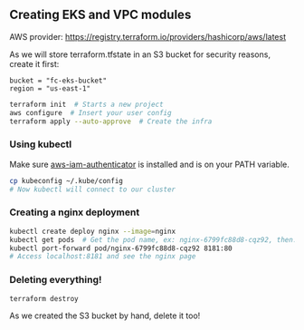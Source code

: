 ## Creating EKS and VPC modules

AWS provider: https://registry.terraform.io/providers/hashicorp/aws/latest

As we will store terraform.tfstate in an S3 bucket for security reasons, create it first:

```
bucket = "fc-eks-bucket"
region = "us-east-1"
```

```sh
terraform init  # Starts a new project
aws configure  # Insert your user config
terraform apply --auto-approve  # Create the infra
```

### Using kubectl

Make sure [aws-iam-authenticator](https://docs.aws.amazon.com/eks/latest/userguide/install-aws-iam-authenticator.html) is installed and is on your PATH variable.

```sh
cp kubeconfig ~/.kube/config
# Now kubectl will connect to our cluster
```

### Creating a nginx deployment

```sh
kubectl create deploy nginx --image=nginx
kubectl get pods  # Get the pod name, ex: nginx-6799fc88d8-cqz92, then:
kubectl port-forward pod/nginx-6799fc88d8-cqz92 8181:80
# Access localhost:8181 and see the nginx page
```

### Deleting everything!

```sh
terraform destroy
```

As we created the S3 bucket by hand, delete it too!
